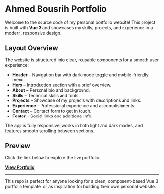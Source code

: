 # Ahmed Bousrih Portfolio

Welcome to the source code of my personal portfolio website! This project is built with **Vue 3** and showcases my skills, projects, and experience in a modern, responsive design.

## Layout Overview

The website is structured into clear, reusable components for a smooth user experience:

- **Header** – Navigation bar with dark mode toggle and mobile-friendly menu.
- **Hero** – Introduction section with a brief overview.
- **About** – Personal bio and background.
- **Skills** – Technical skills and tools.
- **Projects** – Showcase of my projects with descriptions and links.
- **Experience** – Professional experience and accomplishments.
- **Contact** – Contact form to get in touch.
- **Footer** – Social links and additional info.

The app is fully responsive, works in both light and dark modes, and features smooth scrolling between sections.

## Preview

Click the link below to explore the live portfolio:

[**View Portfolio**](https://ahmed-bousrih.github.io/Portfolio/)

---

This repo is perfect for anyone looking for a clean, component-based Vue 3 portfolio template, or as inspiration for building their own personal website.
